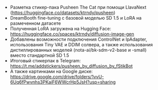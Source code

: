 * Разметка стикер-пака Pusheen The Cat при помощи LlavaNext (https://huggingface.co/datasets/ktrndy/pusheen)
* DreamBooth fine-tuning c базовой моделью SD 1.5 и LoRA на размеченном датасете
* Полученная LoRA загружена на Hugging Face: https://huggingface.co/spaces/ktrndy/diffusion-image-gen
* Добавлены возможности подключения ControlNet и IpAdapter, использования Tiny VAE и DDIM солвера, а также использования дистиллированных моделей (nota-ai/bk-sdm-v2-base и -small) вместо стандартной SD 1.5
* Итоговый стикерпак в Telegram: https://t.me/addstickers/pusheen_by_diffusion_by_fStikBot
* А также картинками на Google диске: https://drive.google.com/drive/folders/1vvU-6Uq6fPwvnhs3PKaiF6WWcrHp5JsH?usp=sharing
